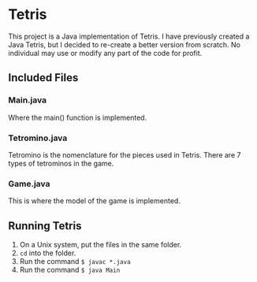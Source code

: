 Tetris
======

This project is a Java implementation of Tetris. I have previously created a Java Tetris, but I decided to re-create a better version from scratch. No individual may use or modify any part of the code for profit.

## Included Files

### Main.java

Where the main() function is implemented.

### Tetromino.java

Tetromino is the nomenclature for the pieces used in Tetris. There are 7 types of tetrominos in the game.

### Game.java

This is where the model of the game is implemented.

## Running Tetris

1. On a Unix system, put the files in the same folder.
2. `cd` into the folder.
3. Run the command `$ javac *.java`
4. Run the command `$ java Main`